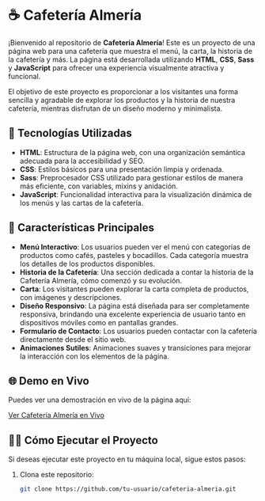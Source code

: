 # ☕ Cafetería Almería

¡Bienvenido al repositorio de **Cafetería Almería**! Este es un proyecto de una página web para una cafetería que muestra el menú, la carta, la historia de la cafetería y más. La página está desarrollada utilizando **HTML**, **CSS**, **Sass** y **JavaScript** para ofrecer una experiencia visualmente atractiva y funcional.

El objetivo de este proyecto es proporcionar a los visitantes una forma sencilla y agradable de explorar los productos y la historia de nuestra cafetería, mientras disfrutan de un diseño moderno y minimalista.

## 🚀 Tecnologías Utilizadas

- **HTML**: Estructura de la página web, con una organización semántica adecuada para la accesibilidad y SEO.
- **CSS**: Estilos básicos para una presentación limpia y ordenada.
- **Sass**: Preprocesador CSS utilizado para gestionar estilos de manera más eficiente, con variables, mixins y anidación.
- **JavaScript**: Funcionalidad interactiva para la visualización dinámica de los menús y las cartas de la cafetería.

## 🍰 Características Principales

- **Menú Interactivo**: Los usuarios pueden ver el menú con categorías de productos como cafés, pasteles y bocadillos. Cada categoría muestra los detalles de los productos disponibles.
- **Historia de la Cafetería**: Una sección dedicada a contar la historia de la Cafetería Almería, cómo comenzó y su evolución.
- **Carta**: Los visitantes pueden explorar la carta completa de productos, con imágenes y descripciones.
- **Diseño Responsivo**: La página está diseñada para ser completamente responsiva, brindando una excelente experiencia de usuario tanto en dispositivos móviles como en pantallas grandes.
- **Formulario de Contacto**: Los usuarios pueden contactar con la cafetería directamente desde el sitio web.
- **Animaciones Sutiles**: Animaciones suaves y transiciones para mejorar la interacción con los elementos de la página.

## 🌐 Demo en Vivo

Puedes ver una demostración en vivo de la página aquí:

[Ver Cafetería Almería en Vivo](https://www.tu-cafeteria-almeria.com)

## 🧑‍💻 Cómo Ejecutar el Proyecto

Si deseas ejecutar este proyecto en tu máquina local, sigue estos pasos:

1. Clona este repositorio:
   ```bash
   git clone https://github.com/tu-usuario/cafeteria-almeria.git
